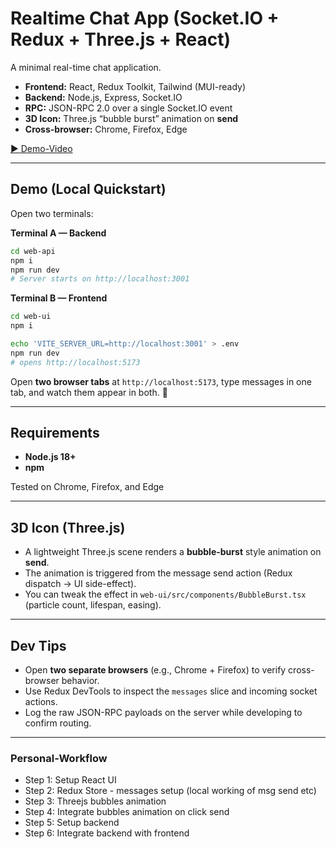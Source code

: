 # Realtime Chat App (Socket.IO + Redux + Three.js + React)

A minimal real-time chat application.

- **Frontend:** React, Redux Toolkit, Tailwind (MUI-ready)
- **Backend:** Node.js, Express, Socket.IO
- **RPC:** JSON-RPC 2.0 over a single Socket.IO event
- **3D Icon:** Three.js “bubble burst” animation on **send**
- **Cross-browser:** Chrome, Firefox, Edge

[▶️ Demo-Video](https://drive.google.com/file/d/1OFXPGQqIf_Ku8WwyxRXxiBB088h-1fyd/view?usp=sharing)

---

## Demo (Local Quickstart)

Open two terminals:

**Terminal A — Backend**
```bash
cd web-api
npm i
npm run dev    
# Server starts on http://localhost:3001
```

**Terminal B — Frontend**
```bash
cd web-ui
npm i

echo 'VITE_SERVER_URL=http://localhost:3001' > .env
npm run dev     
# opens http://localhost:5173
```

Open **two browser tabs** at `http://localhost:5173`, type messages in one tab, and watch them appear in both. 🎈

---

## Requirements

- **Node.js 18+**
- **npm** 

Tested on Chrome, Firefox, and Edge 

--- 

## 3D Icon (Three.js)

- A lightweight Three.js scene renders a **bubble-burst** style animation on **send**.
- The animation is triggered from the message send action (Redux dispatch → UI side-effect).
- You can tweak the effect in `web-ui/src/components/BubbleBurst.tsx` (particle count, lifespan, easing).

---

## Dev Tips

- Open **two separate browsers** (e.g., Chrome + Firefox) to verify cross-browser behavior.
- Use Redux DevTools to inspect the `messages` slice and incoming socket actions.
- Log the raw JSON-RPC payloads on the server while developing to confirm routing.

---

### Personal-Workflow 

* Step 1: Setup React UI
* Step 2: Redux Store - messages setup (local working of msg send etc)
* Step 3: Threejs bubbles animation
* Step 4: Integrate bubbles animation on click send
* Step 5: Setup backend
* Step 6: Integrate backend with frontend
